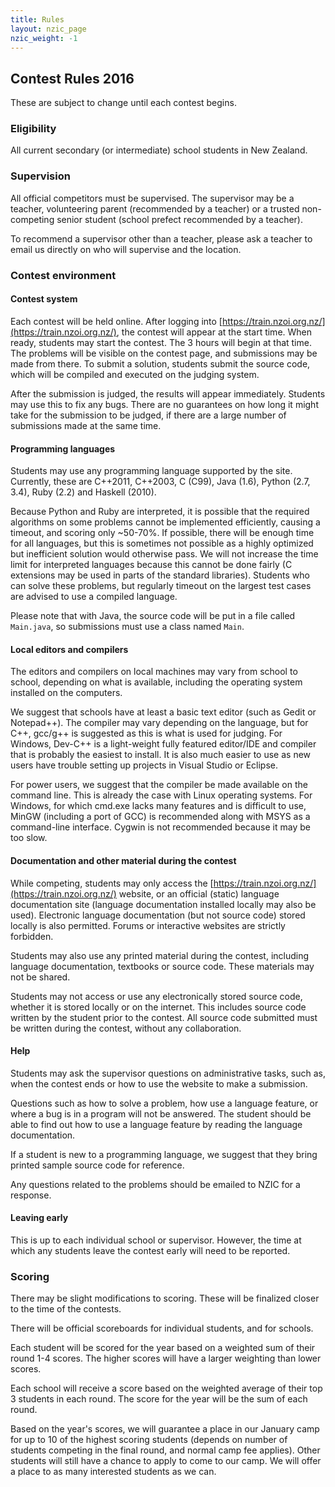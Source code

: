 ```yaml
---
title: Rules
layout: nzic_page
nzic_weight: -1
---
```


## Contest Rules 2016

These are subject to change until each contest begins.

### Eligibility

All current secondary (or intermediate) school students in New Zealand.

### Supervision

All official competitors must be supervised. The supervisor may be a teacher, volunteering parent (recommended by a teacher) or a trusted non-competing senior student (school prefect recommended by a teacher).

To recommend a supervisor other than a teacher, please ask a teacher to email us directly on who will supervise and the location.

### Contest environment

#### Contest system

Each contest will be held online. After logging into [https://train.nzoi.org.nz/](https://train.nzoi.org.nz/), the contest will appear at the start time. When ready, students may start the contest. The 3 hours will begin at that time. The problems will be visible on the contest page, and submissions may be made from there. To submit a solution, students submit the source code, which will be compiled and executed on the judging system.

After the submission is judged, the results will appear immediately. Students may use this to fix any bugs. There are no guarantees on how long it might take for the submission to be judged, if there are a large number of submissions made at the same time.

#### Programming languages

Students may use any programming language supported by the site. Currently, these are C++2011, C++2003, C (C99), Java (1.6), Python (2.7, 3.4), Ruby (2.2) and Haskell (2010).

Because Python and Ruby are interpreted, it is possible that the required algorithms on some problems cannot be implemented efficiently, causing a timeout, and scoring only ~50-70%. If possible, there will be enough time for all languages, but this is sometimes not possible as a highly optimized but inefficient solution would otherwise pass. We will not increase the time limit for interpreted languages because this cannot be done fairly (C extensions may be used in parts of the standard libraries). Students who can solve these problems, but regularly timeout on the largest test cases are advised to use a compiled language.

Please note that with Java, the source code will be put in a file called `Main.java`, so submissions must use a class named `Main`.

#### Local editors and compilers

The editors and compilers on local machines may vary from school to school, depending on what is available, including the operating system installed on the computers.

We suggest that schools have at least a basic text editor (such as Gedit or Notepad++). The compiler may vary depending on the language, but for C++, gcc/g++ is suggested as this is what is used for judging. For Windows, Dev-C++ is a light-weight fully featured editor/IDE and compiler that is probably the easiest to install. It is also much easier to use as new users have trouble setting up projects in Visual Studio or Eclipse.

For power users, we suggest that the compiler be made available on the command line. This is already the case with Linux operating systems. For Windows, for which cmd.exe lacks many features and is difficult to use, MinGW (including a port of GCC) is recommended along with MSYS as a command-line interface. Cygwin is not recommended because it may be too slow.

#### Documentation and other material during the contest

While competing, students may only access the [https://train.nzoi.org.nz/](https://train.nzoi.org.nz/) website, or an official (static) language documentation site (language documentation installed locally may also be used). Electronic language documentation (but not source code) stored locally is also permitted. Forums or interactive websites are strictly forbidden.

Students may also use any printed material during the contest, including language documentation, textbooks or source code. These materials may not be shared.

Students may not access or use any electronically stored source code, whether it is stored locally or on the internet. This includes source code written by the student prior to the contest. All source code submitted must be written during the contest, without any collaboration.

#### Help

Students may ask the supervisor questions on administrative tasks, such as, when the contest ends or how to use the website to make a submission.

Questions such as how to solve a problem, how use a language feature, or where a bug is in a program will not be answered. The student should be able to find out how to use a language feature by reading the language documentation.

If a student is new to a programming language, we suggest that they bring printed sample source code for reference.

Any questions related to the problems should be emailed to NZIC for a response.

#### Leaving early

This is up to each individual school or supervisor. However, the time at which any students leave the contest early will need to be reported.

### Scoring

There may be slight modifications to scoring. These will be finalized closer to the time of the contests.

There will be official scoreboards for individual students, and for schools.

Each student will be scored for the year based on a weighted sum of their round 1-4 scores. The higher scores will have a larger weighting than lower scores.

Each school will receive a score based on the weighted average of their top 3 students in each round. The score for the year will be the sum of each round.

Based on the year's scores, we will guarantee a place in our January camp for up to 10 of the highest scoring students (depends on number of students competing in the final round, and normal camp fee applies). Other students will still have a chance to apply to come to our camp. We will offer a place to as many interested students as we can.
